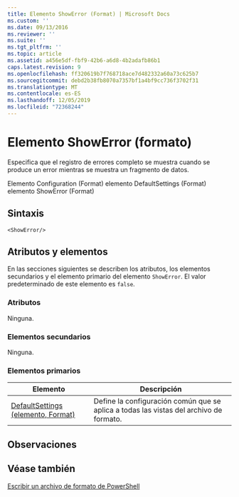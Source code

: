 ```yaml
---
title: Elemento ShowError (Format) | Microsoft Docs
ms.custom: ''
ms.date: 09/13/2016
ms.reviewer: ''
ms.suite: ''
ms.tgt_pltfrm: ''
ms.topic: article
ms.assetid: a456e5df-fbf9-42b6-a6d8-4b2adafb86b1
caps.latest.revision: 9
ms.openlocfilehash: ff320619b7f768718ace7d482332a60a73c625b7
ms.sourcegitcommit: debd2b38fb8070a7357bf1a4bf9cc736f3702f31
ms.translationtype: MT
ms.contentlocale: es-ES
ms.lasthandoff: 12/05/2019
ms.locfileid: "72368244"
---
```

# <a name="showerror-element-format"></a>Elemento ShowError (formato)

Especifica que el registro de errores completo se muestra cuando se produce un error mientras se muestra un fragmento de datos.

Elemento Configuration (Format) elemento DefaultSettings (Format) elemento ShowError (Format)

## <a name="syntax"></a>Sintaxis

```scr
<ShowError/>
```

## <a name="attributes-and-elements"></a>Atributos y elementos

En las secciones siguientes se describen los atributos, los elementos secundarios y el elemento primario del elemento `ShowError`. El valor predeterminado de este elemento es `false`.

### <a name="attributes"></a>Atributos

Ninguna.

### <a name="child-elements"></a>Elementos secundarios

Ninguna.

### <a name="parent-elements"></a>Elementos primarios

|Elemento|Descripción|
|-------------|-----------------|
|[DefaultSettings (elemento, Format)](./defaultsettings-element-format.md)|Define la configuración común que se aplica a todas las vistas del archivo de formato.|

## <a name="remarks"></a>Observaciones

## <a name="see-also"></a>Véase también

[Escribir un archivo de formato de PowerShell](./writing-a-powershell-formatting-file.md)
